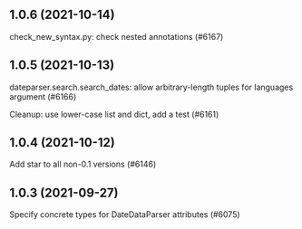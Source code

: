 ## 1.0.6 (2021-10-14)

check_new_syntax.py: check nested annotations (#6167)

## 1.0.5 (2021-10-13)

dateparser.search.search_dates: allow arbitrary-length tuples for languages argument (#6166)

Cleanup: use lower-case list and dict, add a test (#6161)

## 1.0.4 (2021-10-12)

Add star to all non-0.1 versions (#6146)

## 1.0.3 (2021-09-27)

Specify concrete types for DateDataParser attributes (#6075)

